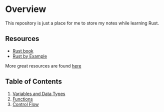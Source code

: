 # Overview
This repository is just a place for me to store my notes while learning Rust.

## Resources
- [Rust book](https://doc.rust-lang.org/book/)
- [Rust by Example](https://doc.rust-lang.org/rust-by-example/)

More great resources are found [here](https://github.com/ctjhoa/rust-learning)

## Table of Contents
1. [Variables and Data Types](learning_variables/src/main.rs)
2. [Functions](learning_functions/src/main.rs)
3. [Control Flow](learning_controlflow/src/main.rs)